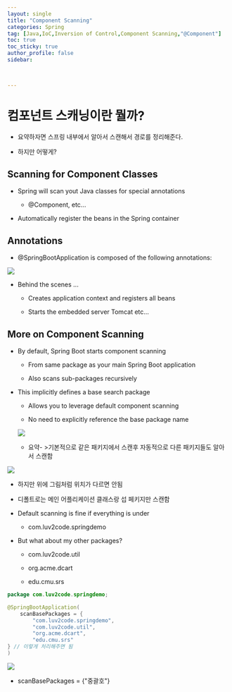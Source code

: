 ```yaml
---
layout: single
title: "Component Scanning"
categories: Spring
tag: [Java,IoC,Inversion of Control,Component Scanning,"@Component"]
toc: true
toc_sticky: true
author_profile: false
sidebar:
  


---
```


# 컴포넌트 스캐닝이란 뭘까?

- 요약하자면 스프링 내부에서 알아서 스캔해서 경로를 정리해준다.

- 하지만 어떻게?

## Scanning for Component Classes

- Spring will scan yout Java classes for special annotations
  
  - @Component, etc...

- Automatically register the beans in the Spring container

## Annotations

- @SpringBootApplication is composed of the following annotations:



![](https://i.imgur.com/1znwcQW.png)


- Behind the scenes ...
  
  - Creates application context and registers all beans
  
  - Starts the embedded server Tomcat etc...

## More on Component Scanning

- By default, Spring Boot starts component scanning
  
  - From same package as your main Spring Boot application
  
  - Also scans sub-packages recursively

- This implicitly defines a base search package
  
  - Allows you to leverage default component scanning
  
  - No need to explicitly reference the base package name



  ![](https://i.imgur.com/s0xQyUn.png)


  
  - 요약- >기본적으로 같은 패키지에서 스캔후 자동적으로 다른 패키지들도 알아서 스캔함

![](https://i.imgur.com/Cq2ETcW.png)

  
  - 하지만 위에 그림처럼 위치가 다르면 안됨
  
  - 디폴트로는 메인 어플리케이션 클래스랑 섭 페키지만 스캔함

- Default scanning is fine if everything is under
  
  - com.luv2code.springdemo

- But what about my other packages?
  
  - com.luv2code.util
  
  - org.acme.dcart
  
  - edu.cmu.srs

```java
package com.luv2code.springdemo;

@SpringBootApplication(
    scanBasePackages = {
        "com.luv2code.springdemo",
        "com.luv2code.util",
        "org.acme.dcart",
        "edu.cmu.srs"
} // 이렇게 처리해주면 됨
)
```

![](https://i.imgur.com/jIdEPoS.png)


- scanBasePackages = {"중괄호"} 
